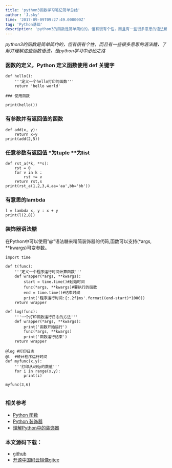```yaml
---
title: 'python3函数学习笔记简单总结'
author: 'J.sky'
time: '2017-09-09T09:27:49.000000Z'
tag: 'Python基础'
description: 'python3的函数是简单简约的，但有很有个性，而且有一些很多意思的语法糖，了解并理解这些函数语法，是python学习中必经之路'
---
```


_python3的函数是简单简约的，但有很有个性，而且有一些很多意思的语法糖，了解并理解这些函数语法，是python学习中必经之路_

### 函数的定义，Python 定义函数使用 def 关键字

<pre><code class="python">def hello():
    '''定义一个hello打印的函数'''
    return 'hello world'

### 使用函数

print(hello())
</code></pre>

### 有参数并有返回值的函数

<pre><code class="python">def add(x, y):
    return x+y
print(add(2,5))
</code></pre>


### 任意参数有返回值 *为tuple **为list

<pre><code class="python">def rst_a(*k, **s):
    rst = 0
    for v in k :
        rst += v
    return rst,s
print(rst_a(1,2,3,4,aa='aa',bb='bb'))
</code></pre>


### 有意思的lambda

    l = lambda x, y : x + y
    print(l(2,8))

### 装饰器语法糖 

在Python中可以使用”@”语法糖来精简装饰器的代码,函数可以支持(*args, **kwargs)可变参数。

<pre><code class="python">import time

def t(func):
    '''定义一个程序运行时间计算函数'''
    def wrapper(*args, **kwargs):
        start = time.time()#起始时间
        func(*args, **kwargs)#要执行的函数
        end = time.time()#结束时间
        print('程序运行时间:{:.2f}ms'.format((end-start)*1000))
    return wrapper

def log(func):
    '''一个打印函数运行日志的方法'''
    def wrapper(*args, **kwargs):
        print('函数开始运行')
        func(*args, **kwargs)
        print('函数运行结束')
    return wrapper

@log #打印日志
@t  #统计程序运行时间
def myfunc(x,y):
    '''打印从x到y的数值'''
    for i in range(x,y):
        print(i)

myfunc(3,6)

</code></pre>

### 相关参考

+ [Python 函数](https://www.liaoxuefeng.com/wiki/0014316089557264a6b348958f449949df42a6d3a2e542c000/00143167832686474803d3d2b7d4d6499cfd093dc47efcd000)
+ [Python 装饰器](http://python.jobbole.com/82344/)
+ [理解Python中的装饰器](http://www.cnblogs.com/jinjiangongzuoshi/p/5634553.html)

### 本文源码下载：

+ [github](https://github.com/bosichong/17python.com/blob/master/deftest/lambda.py)
+ [开源中国码云镜像gitee](https://gitee.com/J_Sky/17python.com/blob/master/deftest/lambda.py)